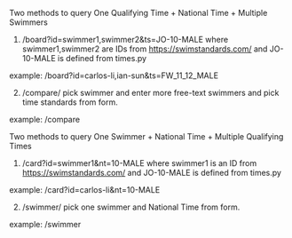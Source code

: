 Two methods to query One Qualifying Time + National Time + Multiple Swimmers

1. /board?id=swimmer1,swimmer2&ts=JO-10-MALE
where swimmer1,swimmer2 are IDs from https://swimstandards.com/
and JO-10-MALE is defined from times.py

example: /board?id=carlos-li,ian-sun&ts=FW_11_12_MALE

2. /compare/ pick swimmer and enter more free-text swimmers and pick time standards from form.

example: /compare


Two methods to query One Swimmer + National Time + Multiple Qualifying Times

1. /card?id=swimmer1&nt=10-MALE
where swimmer1 is an ID from https://swimstandards.com/
and JO-10-MALE is defined from times.py

example: /card?id=carlos-li&nt=10-MALE

2. /swimmer/ pick one swimmer and National Time from form.

example: /swimmer
